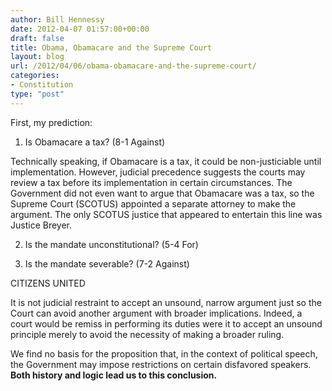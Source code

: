 ```yaml
---
author: Bill Hennessy
date: 2012-04-07 01:57:00+00:00
draft: false
title: Obama, Obamacare and the Supreme Court
layout: blog
url: /2012/04/06/obama-obamacare-and-the-supreme-court/
categories:
- Constitution
type: "post"
---
```


First, my prediction:

 

1) Is Obamacare a tax? (8-1 Against)

 

Technically speaking, if Obamacare is a tax, it could be non-justiciable until implementation. However, judicial precedence suggests the courts may review a tax before its implementation in certain circumstances. The Government did not even want to argue that Obamacare was a tax, so the Supreme Court (SCOTUS) appointed a separate attorney to make the argument. The only SCOTUS justice that appeared to entertain this line was Justice Breyer.

 

2) Is the mandate unconstitutional? (5-4 For)

 

3) Is the mandate severable? (7-2 Against)

 

CITIZENS UNITED

 

It is not judicial restraint to accept an unsound, narrow argument just so the Court can avoid another argument with broader implications. Indeed, a court would be remiss in performing its duties were it to accept an unsound principle merely to avoid the necessity of making a broader ruling.

 

We find no basis for the proposition that, in the context of political speech, the Government may impose restrictions on certain disfavored speakers. **Both history and logic lead us to this conclusion.**
